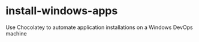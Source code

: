 # install-windows-apps
Use Chocolatey to automate application installations on a Windows DevOps machine
